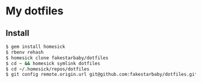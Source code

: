 # My dotfiles

## Install

```bash
$ gem install homesick
$ rbenv rehash
$ homesick clone fakestarbaby/dotfiles
$ cd ~ && homesick symlink dotfiles
$ cd ~/.homesick/repos/dotfiles
$ git config remote.origin.url git@github.com:fakestarbaby/dotfiles.git
```
